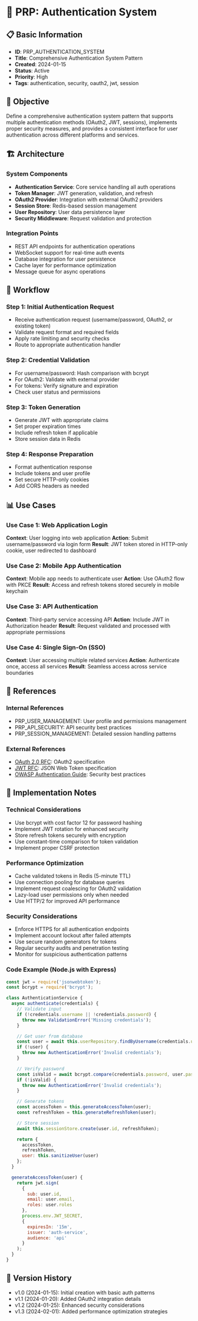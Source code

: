 # 🧠 PRP: Authentication System

## 📋 Basic Information
- **ID**: PRP_AUTHENTICATION_SYSTEM
- **Title**: Comprehensive Authentication System Pattern
- **Created**: 2024-01-15
- **Status**: Active
- **Priority**: High
- **Tags**: authentication, security, oauth2, jwt, session

## 🎯 Objective
Define a comprehensive authentication system pattern that supports multiple authentication methods (OAuth2, JWT, sessions), implements proper security measures, and provides a consistent interface for user authentication across different platforms and services.

## 🏗️ Architecture

### System Components
- **Authentication Service**: Core service handling all auth operations
- **Token Manager**: JWT generation, validation, and refresh
- **OAuth2 Provider**: Integration with external OAuth2 providers
- **Session Store**: Redis-based session management
- **User Repository**: User data persistence layer
- **Security Middleware**: Request validation and protection

### Integration Points
- REST API endpoints for authentication operations
- WebSocket support for real-time auth events
- Database integration for user persistence
- Cache layer for performance optimization
- Message queue for async operations

## 🔄 Workflow

### Step 1: Initial Authentication Request
- Receive authentication request (username/password, OAuth2, or existing token)
- Validate request format and required fields
- Apply rate limiting and security checks
- Route to appropriate authentication handler

### Step 2: Credential Validation
- For username/password: Hash comparison with bcrypt
- For OAuth2: Validate with external provider
- For tokens: Verify signature and expiration
- Check user status and permissions

### Step 3: Token Generation
- Generate JWT with appropriate claims
- Set proper expiration times
- Include refresh token if applicable
- Store session data in Redis

### Step 4: Response Preparation
- Format authentication response
- Include tokens and user profile
- Set secure HTTP-only cookies
- Add CORS headers as needed

## 📊 Use Cases

### Use Case 1: Web Application Login
**Context**: User logging into web application
**Action**: Submit username/password via login form
**Result**: JWT token stored in HTTP-only cookie, user redirected to dashboard

### Use Case 2: Mobile App Authentication
**Context**: Mobile app needs to authenticate user
**Action**: Use OAuth2 flow with PKCE
**Result**: Access and refresh tokens stored securely in mobile keychain

### Use Case 3: API Authentication
**Context**: Third-party service accessing API
**Action**: Include JWT in Authorization header
**Result**: Request validated and processed with appropriate permissions

### Use Case 4: Single Sign-On (SSO)
**Context**: User accessing multiple related services
**Action**: Authenticate once, access all services
**Result**: Seamless access across service boundaries

## 🔗 References

### Internal References
- PRP_USER_MANAGEMENT: User profile and permissions management
- PRP_API_SECURITY: API security best practices
- PRP_SESSION_MANAGEMENT: Detailed session handling patterns

### External References
- [OAuth 2.0 RFC](https://tools.ietf.org/html/rfc6749): OAuth2 specification
- [JWT RFC](https://tools.ietf.org/html/rfc7519): JSON Web Token specification
- [OWASP Authentication Guide](https://owasp.org/www-project-cheat-sheets/cheatsheets/Authentication_Cheat_Sheet): Security best practices

## 📝 Implementation Notes

### Technical Considerations
- Use bcrypt with cost factor 12 for password hashing
- Implement JWT rotation for enhanced security
- Store refresh tokens securely with encryption
- Use constant-time comparison for token validation
- Implement proper CSRF protection

### Performance Optimization
- Cache validated tokens in Redis (5-minute TTL)
- Use connection pooling for database queries
- Implement request coalescing for OAuth2 validation
- Lazy-load user permissions only when needed
- Use HTTP/2 for improved API performance

### Security Considerations
- Enforce HTTPS for all authentication endpoints
- Implement account lockout after failed attempts
- Use secure random generators for tokens
- Regular security audits and penetration testing
- Monitor for suspicious authentication patterns

### Code Example (Node.js with Express)
```javascript
const jwt = require('jsonwebtoken');
const bcrypt = require('bcrypt');

class AuthenticationService {
  async authenticate(credentials) {
    // Validate input
    if (!credentials.username || !credentials.password) {
      throw new ValidationError('Missing credentials');
    }

    // Get user from database
    const user = await this.userRepository.findByUsername(credentials.username);
    if (!user) {
      throw new AuthenticationError('Invalid credentials');
    }

    // Verify password
    const isValid = await bcrypt.compare(credentials.password, user.passwordHash);
    if (!isValid) {
      throw new AuthenticationError('Invalid credentials');
    }

    // Generate tokens
    const accessToken = this.generateAccessToken(user);
    const refreshToken = this.generateRefreshToken(user);

    // Store session
    await this.sessionStore.create(user.id, refreshToken);

    return {
      accessToken,
      refreshToken,
      user: this.sanitizeUser(user)
    };
  }

  generateAccessToken(user) {
    return jwt.sign(
      {
        sub: user.id,
        email: user.email,
        roles: user.roles
      },
      process.env.JWT_SECRET,
      {
        expiresIn: '15m',
        issuer: 'auth-service',
        audience: 'api'
      }
    );
  }
}
```

## 🔄 Version History
- v1.0 (2024-01-15): Initial creation with basic auth patterns
- v1.1 (2024-01-20): Added OAuth2 integration details
- v1.2 (2024-01-25): Enhanced security considerations
- v1.3 (2024-02-01): Added performance optimization strategies